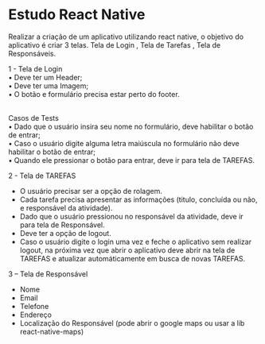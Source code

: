 # Estudo React Native

Realizar a criação de um aplicativo utilizando react native, o objetivo do aplicativo é criar 3 telas.
Tela de Login , Tela de Tarefas , Tela de Responsáveis.

1 - Tela de Login <br />
• Deve ter um Header; <br />
• Deve ter uma Imagem; <br />
• O botão e formulário precisa estar perto do footer. <br /><br />

Casos de Tests <br />
• Dado que o usuário insira seu nome no formulário, deve habilitar o botão de entrar; <br /> 
• Caso o usuário digite alguma letra maiúscula no formulário não deve habilitar o botão de
entrar; <br />
• Quando ele pressionar o botão para entrar, deve ir para tela de TAREFAS.

2 - Tela de TAREFAS

- O usuário precisar ser a opção de rolagem.
- Cada tarefa precisa apresentar as informações (titulo, concluída ou não, e responsável da
atividade).
- Dado que o usuário pressionou no responsável da atividade, deve ir para tela de Responsável.
- Deve ter a opção de logout.
- Caso o usuário digite o login uma vez e feche o aplicativo sem realizar logout, na próxima vez que
abrir o aplicativo deve abrir na tela de TAREFAS e atualizar automáticamente em busca de novas
TAREFAS.

3 – Tela de Responsável
- Nome
- Email
- Telefone
- Endereço
- Localização do Responsável (pode abrir o google maps ou usar a lib react-native-maps)
